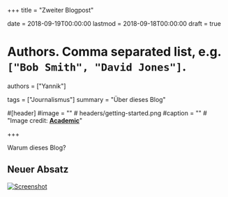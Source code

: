+++
title = "Zweiter Blogpost"

date = 2018-09-19T00:00:00
lastmod = 2018-09-18T00:00:00
draft = true

# Authors. Comma separated list, e.g. `["Bob Smith", "David Jones"]`.
authors = ["Yannik"]

tags = ["Journalismus"]
summary = "Über dieses Blog"

#[header]
#image = "" # headers/getting-started.png
#caption = "" # "Image credit: [**Academic**](https://github.com/gcushen/hugo-academic/)"

+++

Warum dieses Blog? 



## Neuer Absatz



[![Screenshot](https://raw.githubusercontent.com/gcushen/hugo-academic/master/academic.png)](https://github.com/gcushen/hugo-academic/)
